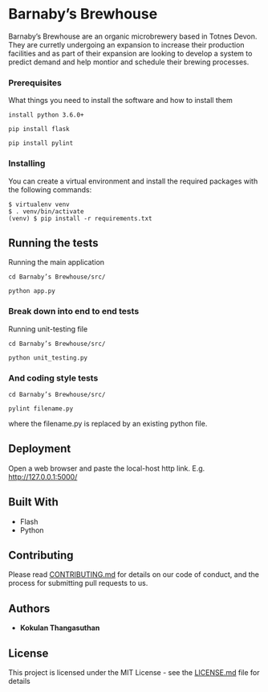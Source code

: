 # Barnaby’s Brewhouse

Barnaby’s Brewhouse are an organic microbrewery based in Totnes Devon. They are curretly undergoing an expansion to increase their production facilities and as part of their expansion are looking to develop a system to predict demand and help montior and schedule their brewing processes.


### Prerequisites

What things you need to install the software and how to install them

```
install python 3.6.0+
```
```
pip install flask
```
```
pip install pylint
```

### Installing

You can create a virtual environment and install the required packages with the following commands:

```
$ virtualenv venv
$ . venv/bin/activate
(venv) $ pip install -r requirements.txt
```


## Running the tests

Running the main application
```
cd Barnaby’s Brewhouse/src/
```
```
python app.py
```

### Break down into end to end tests

Running unit-testing file

```
cd Barnaby’s Brewhouse/src/
```
```
python unit_testing.py
```

### And coding style tests

```
cd Barnaby’s Brewhouse/src/
```
```
pylint filename.py
```
where the filename.py is replaced by an existing python file.

## Deployment

Open a web browser and paste the local-host http link. E.g. http://127.0.0.1:5000/

## Built With

* Flash
* Python

## Contributing

Please read [CONTRIBUTING.md](https://gist.github.com/PurpleBooth/b24679402957c63ec426) for details on our code of conduct, and the process for submitting pull requests to us.


## Authors

* **Kokulan Thangasuthan**

## License

This project is licensed under the MIT License - see the [LICENSE.md](LICENSE.md) file for details
